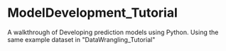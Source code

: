 # ModelDevelopment_Tutorial
A walkthrough of Developing prediction models using Python. Using the same example dataset in "DataWrangling_Tutorial"
